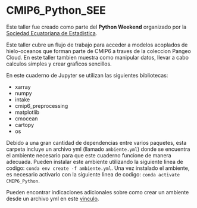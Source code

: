 # CMIP6_Python_SEE
Este taller fue creado como parte del **Python Weekend** organizado por la [Sociedad Ecuatoriana de Estadistica](https://www.facebook.com/socecuest/).

Este taller cubre un flujo de trabajo para acceder a modelos acoplados de hielo-oceanos que forman parte de CMIP6 a traves de la coleccion Pangeo Cloud. En este taller tambien muestra como manipular datos, llevar a cabo calculos simples y crear graficos sencillos.

En este cuaderno de Jupyter se utilizan las siguientes bibliotecas:  
- xarray  
- numpy  
- intake  
- cmip6_preprocessing  
- matplotlib
- cmocean
- cartopy
- os

Debido a una gran cantidad de dependencias entre varios paquetes, esta carpeta incluye un archivo yml (llamado `ambiente.yml`) donde se encuentra el ambiente necesario para que este cuaderno funcione de manera adecuada. Pueden instalar este ambiente utilizando la siguiente linea de codigo: `conda env create -f ambiente.yml`. Una vez instalado el ambiente, es necesario activarlo con la siguiente linea de codigo: `conda activate CMIP6_Python`.

Pueden encontrar indicaciones adicionales sobre como crear un ambiente desde un archivo yml en este [vinculo](https://conda.io/projects/conda/en/latest/user-guide/tasks/manage-environments.html#creating-an-environment-from-an-environment-yml-file).
